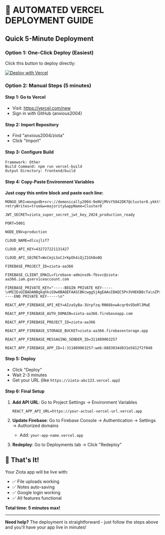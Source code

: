 # 🚀 AUTOMATED VERCEL DEPLOYMENT GUIDE

## Quick 5-Minute Deployment

### **Option 1: One-Click Deploy (Easiest)**
Click this button to deploy directly:

[![Deploy with Vercel](https://vercel.com/button)](https://vercel.com/new/clone?repository-url=https://github.com/anxious2004/ziota&env=MONGO_URI,JWT_SECRET,FIREBASE_PROJECT_ID,FIREBASE_PRIVATE_KEY,FIREBASE_CLIENT_EMAIL,CLOUD_NAME,CLOUD_API_KEY,CLOUD_API_SECRET,REACT_APP_FIREBASE_API_KEY,REACT_APP_FIREBASE_AUTH_DOMAIN,REACT_APP_FIREBASE_PROJECT_ID,REACT_APP_FIREBASE_STORAGE_BUCKET,REACT_APP_FIREBASE_MESSAGING_SENDER_ID,REACT_APP_FIREBASE_APP_ID)

### **Option 2: Manual Steps (5 minutes)**

#### **Step 1: Go to Vercel**
- Visit: https://vercel.com/new
- Sign in with GitHub (anxious2004)

#### **Step 2: Import Repository**
- Find "anxious2004/ziota" 
- Click "Import"

#### **Step 3: Configure Build**
```
Framework: Other
Build Command: npm run vercel-build
Output Directory: frontend/build
```

#### **Step 4: Copy-Paste Environment Variables**
**Just copy this entire block and paste each line:**

```
MONGO_URI=mongodb+srv://demonically2004:9eNVjMVsY5O42DK7@cluster0.ykkttaj.mongodb.net/ziota?retryWrites=true&w=majority&appName=Cluster0

JWT_SECRET=ziota_super_secret_jwt_key_2024_production_ready

PORT=5001

NODE_ENV=production

CLOUD_NAME=dlcujlif7

CLOUD_API_KEY=432727221131427

CLOUD_API_SECRET=WxCmjLSoCJrKpOh4iQjZ1Gh0o0Q

FIREBASE_PROJECT_ID=ziota-aa366

FIREBASE_CLIENT_EMAIL=firebase-adminsdk-fbsvc@ziota-aa366.iam.gserviceaccount.com

FIREBASE_PRIVATE_KEY="-----BEGIN PRIVATE KEY-----\nMIIEvQIBADANBgkqhkiG9w0BAQEFAASCBKcwggSjAgEAAoIBAQC5Pn3VHEKB8cTa\nZPslxqzcKMY3KVkRKArl+Wgc+KTuSASDt/yqGQya9JIHE7H8ZGieBLuzPv44/BK4\nCnTfDQkcSbK2ZT+ETFnccfGzodnN/oHCz9r1MVehF4pBBsCC0PlVfkOJ4mXKYi4A\nYGgVlAqIbsyen8e6FVHeDX30SLiJdc3Mgu2229IU9xpKto/UbDyv4FY2uJYRXEWU\naV9WMiOBd3edd301BSSdbA9VfPwlBhLd9DBMSTN7XXE8g5pD6ODFNGo5XNbm3JV9\n4kjTUivz6OJU+Fq/KoftLPfubwyPTxprirBRezFinp/SN/DBhSspdzCEuL2ytkBW\nu2KG61fTAgMBAAECggEAAfOMZ9sy2mwKVXSezEK1N0BdPV9RGV/M+h9noVQZEXpy\n71NX8LpewbkeSZ1DiDgBW5Zgtc08xkT3G4PNwBoHFddMxUaA5fOknTkJY4mqsv8u\nYGrytwZwzhtAiq8Ejt5aexpwbm21JDIRkes+3XF1nouSYrOmYnZmsr2wHDY6blql\nWMGl3JK+Au3QT0EqXyIlwdqqnFf4UMI7S/mxzdALby1TEKhJBAdTUNXEyT9qLgDk\naHfBo2sYrUhIpO9tc/+eLueDFeYa9rSP4gPyhOTSWcIXbEXvtn+WfThGdSIuR5Nu\nNVjGmLCiohEbGhmNN5cu30R3jqEzE/oV+dG5H2jIDQKBgQD04H3Gto8kOv3EabQA\nu8zU5mOxgZEAqFULlDpgxPa+rClNTLdE7p3AT9xCkdHFLsGVA8c/wpo4LeuGLyfS\nHoXiDkYvz/cz4RhEhz4pLgKrhtZK0tX7AvpIggqXMzCmM0ijixtC4CA0/mLX5fbZ\nIKC6/GtZtooHQc83YxC/+YeLNwKBgQDBqJIIFFv8uP+8fvNL2uMInCbfvO/EHDoR\n3QIx6RXZiKXfasN7Cq/ewvS3Vl0lv9E2aRoM49dQ5SLjGObBkqo8XGQdYpCkC2TM\nTkEKbpy5+NfDMP1iR+ZcXTeVqyX+xOaqmg9bft26QvtCB+wOvOnnLWC48YZrpL5p\nMH5LXHC+RQKBgQCnzvuCZHKdYmuq4MEAy7GnqCZjayXiLHjzUWXcEL4CllpLZaol\n69thAZkwaVs2ZD82jftJ/2LN4vIG52PDgzU+X4fLlhmSjMujkoaPk78yqllJt0f6\nFuVLMQpu6R6KlpRNtrM81fhcOIOl7iqGSuy6luY9+XCHXprRGutMk4RGawKBgAvR\nHHAPxfkq1LgMyw3C4n2hAaI/ZiYCTuzOHpcrEOFAPFbgreLxKQAfx0z0oSRvivWV\n/jfxIy9VfAZ9e38uUuLyBE3iuM65v0HUOJXJYBjc/VV0xNFdb8oNChpA4kWkgCrC\n0dMUb7Uw5yIFV7sifedUVoWSf1BMMi46/knc7yg9AoGAe9vzZN/ItzebydjAqrGs\n8aclBoYDA1/4AxKhMLiUkrC89trzGQOE8UqKeq0qXmqk2UZK8irZwow4acpRwqEc\nCm3aOD0ZniFWUMHOpwoxdajhsOupMN9OGFkEm3DxRRnpObbjDLGMRzEmVNuh3GMD\nh/geyMdFJwD1WyKZYo+QEBE=\n-----END PRIVATE KEY-----\n"

REACT_APP_FIREBASE_API_KEY=AIzaSyBa-3Urpfzq-RN66bxwAcqr0v5DoRl3MaE

REACT_APP_FIREBASE_AUTH_DOMAIN=ziota-aa366.firebaseapp.com

REACT_APP_FIREBASE_PROJECT_ID=ziota-aa366

REACT_APP_FIREBASE_STORAGE_BUCKET=ziota-aa366.firebasestorage.app

REACT_APP_FIREBASE_MESSAGING_SENDER_ID=311889063257

REACT_APP_FIREBASE_APP_ID=1:311889063257:web:8883034d831e5812f2f048
```

#### **Step 5: Deploy**
- Click "Deploy" 
- Wait 2-3 minutes
- Get your URL (like `https://ziota-abc123.vercel.app`)

#### **Step 6: Final Setup**
1. **Add API URL**: Go to Project Settings → Environment Variables
   ```
   REACT_APP_API_URL=https://your-actual-vercel-url.vercel.app
   ```

2. **Update Firebase**: Go to Firebase Console → Authentication → Settings → Authorized domains
   - Add: `your-app-name.vercel.app`

3. **Redeploy**: Go to Deployments tab → Click "Redeploy"

## 🎉 **That's It!**

Your Ziota app will be live with:
- ✅ File uploads working
- ✅ Notes auto-saving  
- ✅ Google login working
- ✅ All features functional

**Total time: 5 minutes max!**

---

**Need help?** The deployment is straightforward - just follow the steps above and you'll have your app live in minutes!
